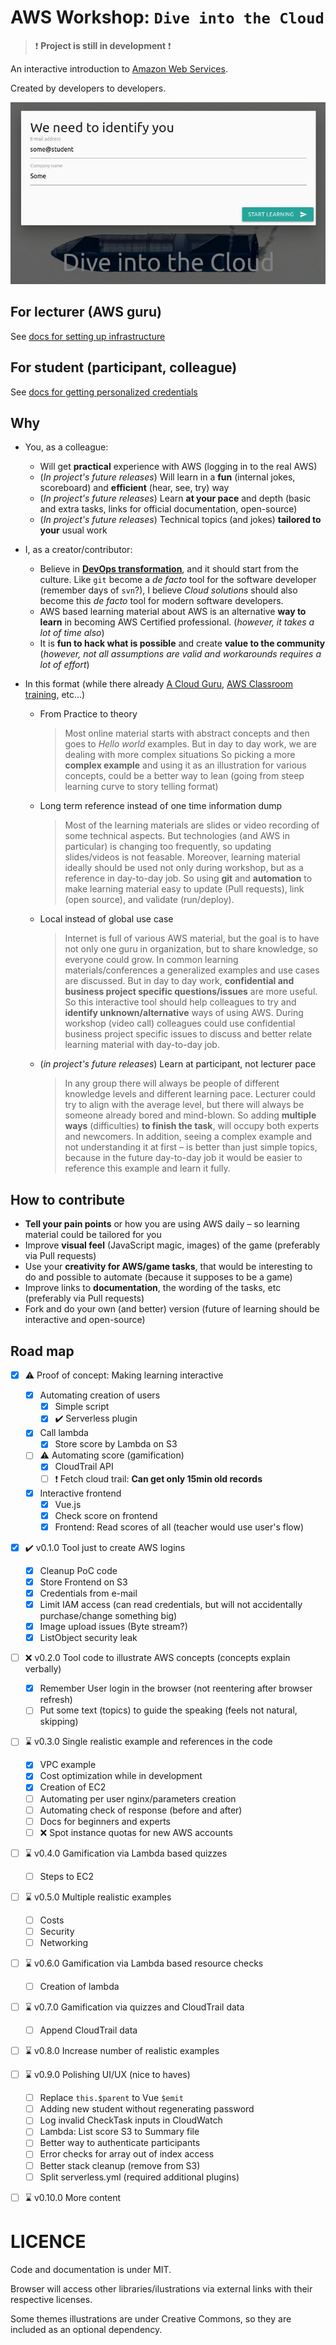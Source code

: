 AWS Workshop: `Dive into the Cloud`
===================================

> :exclamation: **Project is still in development** :exclamation:

An interactive introduction to [Amazon Web Services](https://aws.amazon.com/).

Created by developers to developers.

![Example of the system](docs/showcase.jpg)

## For lecturer (AWS guru)

See [docs for setting up infrastructure](teacher/README.md)

## For student (participant, colleague)

See [docs for getting personalized credentials](student/README.md)

## Why

 * You, as a colleague:
    * Will get **practical** experience with AWS (logging in to the real AWS)
    * (_In project's future releases_) Will learn in a **fun** (internal jokes, scoreboard) and **efficient** (hear, see, try) way
    * (_In project's future releases_) Learn **at your pace** and depth (basic and extra tasks, links for official documentation, open-source)
    * (_In project's future releases_) Technical topics (and jokes) **tailored to your** usual work

 * I, as a creator/contributor:
    * Believe in **[DevOps transformation](https://www.oreilly.com/library/view/effective-devops/9781491926291/)**,
      and it should start from the culture.
      Like `git` become a _de facto_ tool for the software developer (remember days of `svn`?),
      I believe _Cloud solutions_ should also become this _de facto_ tool for modern software developers.
    * AWS based learning material about AWS is an alternative **way to learn**
      in becoming AWS Certified professional.
      (_however, it takes a lot of time also_)
    * It is **fun to hack what is possible** and create **value to the community**
      (_however, not all assumptions are valid and workarounds requires a lot of effort_)

 * In this format (while there already [A Cloud Guru](https://acloudguru.com/), [AWS Classroom training](https://aws.amazon.com/training/classroom/), etc...)
    * From Practice to theory
     
      > Most online material starts with abstract concepts and then goes to _Hello world_ examples.
      > But in day to day work, we are dealing with more complex situations
      > So picking a more **complex example** and using it as an illustration for various concepts,
      > could be a better way to lean (going from steep learning curve to story telling format)

    * Long term reference instead of one time information dump
      
      > Most of the learning materials are slides or video recording of some technical aspects.
      > But technologies (and AWS in particular) is changing too frequently, so updating slides/videos is not feasable.
      > Moreover, learning material ideally should be used not only during workshop, but as a reference in day-to-day job.
      > So using **git** and **automation** to make learning material easy to update (Pull requests), link (open source),
      > and validate (run/deploy).

    * Local instead of global use case

      > Internet is full of various AWS material, but the goal is to have not only one guru in organization,
      > but to share knowledge, so everyone could grow.
      > In common learning materials/conferences a generalized examples and use cases are discussed.
      > But in day to day work, **confidential and business project specific questions/issues** are more useful.
      > So this interactive tool should help colleagues to try and **identify unknown/alternative** ways of using AWS.
      > During workshop (video call) colleagues could use confidential business project specific issues to discuss and
      > better relate learning material with day-to-day job.

    * (_in project's future releases_)  Learn at participant, not lecturer pace
   
      > In any group there will always be people of different knowledge levels and different learning pace.
      > Lecturer could try to align with the average level, but there will always be someone already bored and mind-blown.
      > So adding **multiple ways** (difficulties) **to finish the task**, will occupy both experts and newcomers.
      > In addition, seeing a complex example and not understanding it at first – is better than just simple topics,
      > because in the future day-to-day job it would be easier to reference this example and learn it fully. 
      

## How to contribute

 * **Tell your pain points** or how you are using AWS daily –
   so learning material could be tailored for you
 * Improve **visual feel** (JavaScript magic, images) of the game
   (preferably via Pull requests)
 * Use your **creativity for AWS/game tasks**,
   that would be interesting to do and possible to automate (because it supposes to be a game)
 * Improve links to **documentation**, the wording of the tasks, etc
   (preferably via Pull requests)
 * Fork and do your own (and better) version
   (future of learning should  be interactive and open-source)

## Road map

- [x] :warning: Proof of concept: Making learning interactive
   - [x] Automating creation of users
       - [x] Simple script
       - [x] :heavy_check_mark: Serverless plugin
   - [x] Call lambda
       - [x] Store score by Lambda on S3 
  - [ ] :warning: Automating score (gamification)
       - [x] CloudTrail API
       - [ ] :exclamation: Fetch cloud trail: **Can get only 15min old records**
  - [x] Interactive frontend
      - [x] Vue.js
      - [x] Check score on frontend
      - [x] Frontend: Read scores of all (teacher would use user's flow)
- [x] :heavy_check_mark: v0.1.0 Tool just to create AWS logins
   - [x] Cleanup PoC code
   - [x] Store Frontend on S3
   - [x] Credentials from e-mail
   - [x] Limit IAM access (can read credentials, but will not accidentally purchase/change something big)
   - [x] Image upload issues (Byte stream?)
   - [x] ListObject security leak
- [ ] :x: v0.2.0 Tool code to illustrate AWS concepts (concepts explain verbally)
   - [x] Remember User login in the browser (not reentering after browser refresh)
   - [ ] Put some text (topics) to guide the speaking (feels not natural, skipping)  
- [ ] :hourglass: v0.3.0 Single realistic example and references in the code
   - [x] VPC example
   - [x] Cost optimization while in development
   - [x] Creation of EC2
   - [ ] Automating per user nginx/parameters creation
   - [ ] Automating check of response (before and after)
   - [ ] Docs for beginners and experts
   - [ ] :x: Spot instance quotas for new AWS accounts
- [ ] :hourglass: v0.4.0 Gamification via Lambda based quizzes
   - [ ] Steps to EC2
- [ ] :hourglass: v0.5.0 Multiple realistic examples
   - [ ] Costs
   - [ ] Security
   - [ ] Networking
- [ ] :hourglass: v0.6.0 Gamification via Lambda based resource checks
   - [ ] Creation of lambda
- [ ] :hourglass: v0.7.0 Gamification via quizzes and CloudTrail data
   - [ ] Append CloudTrail data
- [ ] :hourglass: v0.8.0 Increase number of realistic examples
- [ ] :hourglass: v0.9.0 Polishing UI/UX (nice to haves)
   - [ ] Replace `this.$parent` to Vue `$emit`
   - [ ] Adding new student without regenerating password
   - [ ] Log invalid CheckTask inputs in CloudWatch
   - [ ] Lambda: List score S3 to Summary file
   - [ ] Better way to authenticate participants
   - [ ] Error checks for array out of index access 
   - [ ] Better stack cleanup (remove from S3)
   - [ ] Split serverless.yml (required additional plugins)
- [ ] :hourglass: v0.10.0 More content


# LICENCE

Code and documentation is under MIT.

Browser will access other libraries/ilustrations via external links
with their respective licenses.

Some themes illustrations are under Creative Commons,
so they are included as an optional dependency.
